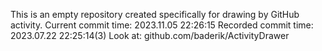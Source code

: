 This is an empty repository created specifically for drawing by GitHub activity.
Current commit time: 2023.11.05 22:26:15
Recorded commit time: 2023.07.22 22:25:14(3)
Look at: github.com/baderik/ActivityDrawer
